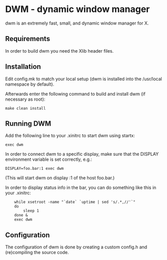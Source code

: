 # DWM - dynamic window manager
dwm is an extremely fast, small, and dynamic window manager for X.


## Requirements
In order to build dwm you need the Xlib header files.


## Installation
Edit config.mk to match your local setup (dwm is installed into
the /usr/local namespace by default).

Afterwards enter the following command to build and install dwm (if
necessary as root):
````
make clean install
````
## Running DWM
Add the following line to your .xinitrc to start dwm using startx:
````
exec dwm
````
In order to connect dwm to a specific display, make sure that
the DISPLAY environment variable is set correctly, e.g.:
````
DISPLAY=foo.bar:1 exec dwm
````
(This will start dwm on display :1 of the host foo.bar.)

In order to display status info in the bar, you can do something
like this in your .xinitrc:
````
    while xsetroot -name "`date` `uptime | sed 's/.*,//'`"
    do
    	sleep 1
    done &
    exec dwm
````
## Configuration
The configuration of dwm is done by creating a custom config.h
and (re)compiling the source code.
